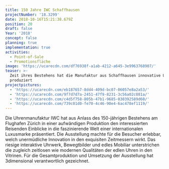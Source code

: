 ```yaml
---
title: 150 Jahre IWC Schaffhausen
projectNumber: '18.3299'
date: 2018-10-16T15:21:38.679Z
position: 20
draft: false
Year: '2018'
concept: false
planning: true
implementation: true
activities:
  - Point-of-Sale
  - Promotionsfläche
image: 'https://ucarecdn.com/df76938f-a1ab-4212-a645-3e9963768907/'
teaser: >-
  Zeit ihres Bestehens hat die Manufaktur aus Schaffhausen innovative Uhren
  produziert
projectpictures:
  - 'https://ucarecdn.com/eb187657-8dd4-409d-bc07-06057e8a2a53/'
  - 'https://ucarecdn.com/9f7d7d7a-2451-47f9-8231-3c56a02c081a/'
  - 'https://ucarecdn.com/c4d5f758-805b-47b1-9685-030392589d60/'
  - 'https://ucarecdn.com/739c01d0-fe70-4c46-90e4-6ac478ef1119/'
---
```

Die Uhrenmanufaktur IWC hat aus Anlass des 150-jährigen Bestehens am Flughafen Zürich in einer aufwändigen Produktion den interessierten Reisenden Einblicke in die faszinierende Welt einer internationalen Luxusmarke präsentiert. Die Ausstellung machte für die Besucher erlebbar, welch unermüdliche Innovation in den exquisiten Zeitmessern wirkt. Das riesige interaktive Uhrwerk, Bewegtbilder und edles Mobiliar unterstrichen die zugleich zeitlosen wie modernen Qualitäten der edlen Uhren in den Vitrinen. Für die Gesamtproduktion und Umsetzung der Ausstellung hat 3dimensional verantwortlich gezeichnet.
